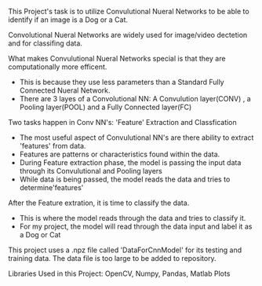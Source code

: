 This Project's task is to utilize Convulutional Nueral Networks to be able to identify if an image is a Dog or a Cat. 

Convolutional Nueral Networks are widely used for image/video dectetion and for classifing data.

What makes Convulutional Nueral Networks special is that they are computationally more efficent.
- This is because they use less parameters than a Standard Fully Connected Nueral Network. 
- There are 3 layes of a Convolutional NN: A Convulution layer(CONV) , a Pooling layer(POOL) and a Fully Connected layer(FC)

Two tasks happen in Conv NN's: 'Feature' Extraction and Classfication
- The most useful aspect of Convulutional NN's are there ability to extract 'features' from data. 
- Features are patterns or characteristics found within the data. 
- During Feature extraction phase, the model is passing the input data through its Convulutional and Pooling layers
- While data is being passed, the model reads the data and tries to determine'features'

After the Feature extration, it is time to classify the data. 
 - This is where the model reads through the data and tries to classify it. 
 - For my project, the model will read through the data input and label it as a Dog or Cat


This project uses a .npz file called 'DataForCnnModel' for its testing and training data.
The data file is too large to be added to repository. 

Libraries Used in this Project: OpenCV, Numpy, Pandas, Matlab Plots
